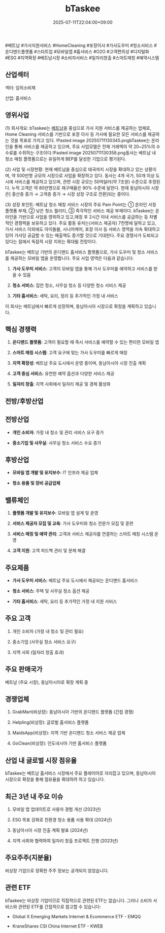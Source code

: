﻿---
title: "bTaskee"
date: 2025-07-11T22:04:00+09:00
lastmod: 2025-07-11T22:04:00+09:00
type: docs
sidebar:
  open: true
weight: 159
---
<div style="display:none">
  <meta property="article:published_time" content="2025-07-11T13:04:00Z" />
  <meta property="article:modified_time" content="2025-07-11T13:04:00Z" />
</div>
#베트남 #가사지원서비스 #HomeCleaning #포장이사 #가사도우미 #청소서비스 #온디맨드플랫폼 #스타트업 #모바일앱 #홈서비스 #O2O #고객편의성 #디지털화 #ESG #지역확장 #베트남시장 #소비자서비스 #일자리창출 #스마트매칭 #예약시스템

## 산업섹터

섹터: 임의소비재

산업: 홈서비스

## 영위사업

(1) 회사개요: bTaskee는 [베트남](/industry-study/4국가베트남/)을 중심으로 가사 지원 서비스를 제공하는 업체로, Home Cleaning 서비스를 기반으로 포장 이사 등 가사에 필요한 모든 서비스를 제공하는 것을 목표로 가지고 있다. !Pasted image 20250711130345.pngbTaskee는 온라인을 통해 서비스를 제공하고 있으며, 주요 사업모델은 전체 거래액의 약 20~25%의 수수료를 수취하는 구조이다.!Pasted image 20250711130358.png동사는 베트남 내 청소 매칭 플랫폼으로는 유일하게 BEP를 달성한 기업으로 평가된다.

(2) 사업 및 시장현황: 현재 베트남을 중심으로 태국까지 시장을 확대하고 있는 상황이며, 약 500만명 규모의 시장으로 사업을 확장하고 있다. 동사는 4개 국가, 50개 이상 도시에 서비스를 제공하고 있으며, 관련 시장 규모는 50억달러(약 7조원) 수준으로
추정된다. 누적 고객은 약 80만명으로 재구매율은 90% 수준에 달한다. 현재 동남아시아 시장은[ 중산층 증가 → 고객층 증가 → 시장 성장 구조로 전환]되는 중이다.

(3) 성장 포인트: 베트남 청소 매칭 서비스 시장의 주요 Pain Point는 ① 온라인 서칭 플랫폼 부재, ② 낮은 청소 퀄리티, ③ 즉각적인 서비스 제공 부재이다. bTaskee는 온라인을 기반으로 사업을 영위하고 있고,매칭 후 2시간 이내 서비스를 공급하는 등 차별적인 경쟁력을 보유하고 있다. 주요 활동 유저는(서비스 제공자) 7천명에 달하고 있고, 가사 서비스 이외에도 아이돌봄, 시니어케어, 포장 이사 등 서비스 영역을 지속 확대하고 있어 가사당 공급할 수 있는 매출액도 증가할 것으로 기대한다. 주요 경쟁사가 도퇴되고 있다는 점에서 독점적 시장 지위는 확대될 전망이다.

bTaskee는 베트남 기반의 온디맨드 홈서비스 플랫폼으로, 가사 도우미 및 청소 서비스를 제공하는 모바일 앱을 운영합니다. 주요 사업 영역은 다음과 같습니다:

1. **가사 도우미 서비스**: 고객이 모바일 앱을 통해 가사 도우미를 예약하고 서비스를 받을 수 있음
    
2. **청소 서비스**: 집안 청소, 사무실 청소 등 다양한 청소 서비스 제공
    
3. **기타 홈서비스**: 세탁, 요리, 정리 등 추가적인 가정 내 서비스

이 회사는 베트남에서 빠르게 성장하며, 동남아시아 시장으로 확장을 계획하고 있습니다.

## 핵심 경쟁력

1. **온디맨드 플랫폼**: 고객이 필요할 때 즉시 서비스를 예약할 수 있는 편리한 모바일 앱
    
2. **스마트 매칭 시스템**: 고객 요구에 맞는 가사 도우미를 빠르게 매칭
    
3. **지역 확장성**: 베트남 주요 도시에서 운영 중이며, 동남아시아 시장 진출 계획
    
4. **고객 중심 서비스**: 유연한 예약 옵션과 다양한 서비스 제공
    
5. **일자리 창출**: 지역 사회에서 일자리 제공 및 경제 활성화

## 전방/후방산업

## 전방산업

- **개인 소비자**: 가정 내 청소 및 관리 서비스 요구 증가
    
- **중소기업 및 사무실**: 사무실 청소 서비스 수요 증가

## 후방산업

- **모바일 앱 개발 및 유지보수**: IT 인프라 제공 업체
    
- **청소 용품 및 장비 공급업체**

## 밸류체인

1. **플랫폼 개발 및 유지보수**: 모바일 앱 설계 및 운영
    
2. **서비스 제공자 모집 및 교육**: 가사 도우미와 청소 전문가 모집 및 훈련
    
3. **서비스 매칭 및 예약 관리**: 고객과 서비스 제공자를 연결하는 스마트 매칭 시스템 운영
    
4. **고객 지원**: 고객 피드백 관리 및 문제 해결

## 주요제품

- **가사 도우미 서비스**: 베트남 주요 도시에서 제공되는 온디맨드 홈서비스
    
- **청소 서비스**: 주택 및 사무실 청소 옵션 제공
    
- **기타 홈서비스**: 세탁, 요리 등 추가적인 가정 내 지원 서비스

## 주요 고객

1. 개인 소비자 (가정 내 청소 및 관리 필요)
    
2. 중소기업 (사무실 청소 서비스 요구)
    
3. 지역 사회 (일자리 창출 효과)

## 주요 판매국가

베트남 (주요 시장), 동남아시아로 확장 계획 중

## 경쟁업체

1. GrabMart(비상장): 동남아시아 기반의 온디맨드 플랫폼 (간접 경쟁)
    
2. Helpling(비상장): 글로벌 홈서비스 플랫폼
    
3. MaidsApp(비상장): 지역 기반 온디맨드 청소 서비스 제공 업체
    
4. GoClean(비상장): 인도네시아 기반 홈서비스 플랫폼

## 산업 내 글로벌 시장 점유율

bTaskee는 베트남 홈서비스 시장에서 주요 플레이어로 자리잡고 있으며, 동남아시아 시장으로 확장을 통해 점유율을 확대하려 하고 있습니다.

## 최근 3년 내 주요 이슈

1. 모바일 앱 업데이트로 사용자 경험 개선 (2023년)
    
2. ESG 목표 강화로 친환경 청소 용품 사용 확대 (2024년)
    
3. 동남아시아 시장 진출 계획 발표 (2024년)
    
4. 지역 사회와 협력하여 일자리 창출 프로젝트 진행 (2023년)

## 주요주주(지분율)

비상장 기업으로 정확한 주주 정보는 공개되지 않았습니다.

## 관련 ETF

bTaskee는 비상장 기업이므로 직접적으로 관련된 ETF는 없습니다. 그러나 소비자 서비스와 관련된 ETF를 간접적으로 참고할 수 있습니다:

- Global X Emerging Markets Internet & Ecommerce ETF - EMQQ
    
- KraneShares CSI China Internet ETF - KWEB
